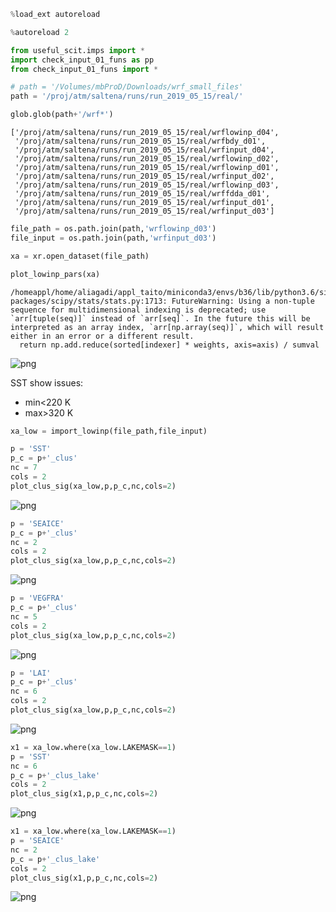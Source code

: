 ```python
%load_ext autoreload
```


```python
%autoreload 2
```


```python
from useful_scit.imps import *
import check_input_01_funs as pp
from check_input_01_funs import *
```


```python
# path = '/Volumes/mbProD/Downloads/wrf_small_files'
path = '/proj/atm/saltena/runs/run_2019_05_15/real/'
```


```python
glob.glob(path+'/wrf*')
```




    ['/proj/atm/saltena/runs/run_2019_05_15/real/wrflowinp_d04',
     '/proj/atm/saltena/runs/run_2019_05_15/real/wrfbdy_d01',
     '/proj/atm/saltena/runs/run_2019_05_15/real/wrfinput_d04',
     '/proj/atm/saltena/runs/run_2019_05_15/real/wrflowinp_d02',
     '/proj/atm/saltena/runs/run_2019_05_15/real/wrflowinp_d01',
     '/proj/atm/saltena/runs/run_2019_05_15/real/wrfinput_d02',
     '/proj/atm/saltena/runs/run_2019_05_15/real/wrflowinp_d03',
     '/proj/atm/saltena/runs/run_2019_05_15/real/wrffdda_d01',
     '/proj/atm/saltena/runs/run_2019_05_15/real/wrfinput_d01',
     '/proj/atm/saltena/runs/run_2019_05_15/real/wrfinput_d03']




```python
file_path = os.path.join(path,'wrflowinp_d03')
file_input = os.path.join(path,'wrfinput_d03')
```


```python
xa = xr.open_dataset(file_path)
```


```python
plot_lowinp_pars(xa)
```

    /homeappl/home/aliagadi/appl_taito/miniconda3/envs/b36/lib/python3.6/site-packages/scipy/stats/stats.py:1713: FutureWarning: Using a non-tuple sequence for multidimensional indexing is deprecated; use `arr[tuple(seq)]` instead of `arr[seq]`. In the future this will be interpreted as an array index, `arr[np.array(seq)]`, which will result either in an error or a different result.
      return np.add.reduce(sorted[indexer] * weights, axis=axis) / sumval



![png](check_lowinp_03_files/check_lowinp_03_7_1.png)


SST show issues:
- min<220 K 
- max>320 K


```python
xa_low = import_lowinp(file_path,file_input)
```


```python
p = 'SST'
p_c = p+'_clus'
nc = 7
cols = 2
plot_clus_sig(xa_low,p,p_c,nc,cols=2)
```


![png](check_lowinp_03_files/check_lowinp_03_10_0.png)



```python
p = 'SEAICE'
p_c = p+'_clus'
nc = 2
cols = 2
plot_clus_sig(xa_low,p,p_c,nc,cols=2)
```


![png](check_lowinp_03_files/check_lowinp_03_11_0.png)



```python
p = 'VEGFRA'
p_c = p+'_clus'
nc = 5
cols = 2
plot_clus_sig(xa_low,p,p_c,nc,cols=2)
```


![png](check_lowinp_03_files/check_lowinp_03_12_0.png)



```python
p = 'LAI'
p_c = p+'_clus'
nc = 6
cols = 2
plot_clus_sig(xa_low,p,p_c,nc,cols=2)
```


![png](check_lowinp_03_files/check_lowinp_03_13_0.png)



```python
x1 = xa_low.where(xa_low.LAKEMASK==1)
p = 'SST'
nc = 6
p_c = p+'_clus_lake'
cols = 2
plot_clus_sig(x1,p,p_c,nc,cols=2)
```


![png](check_lowinp_03_files/check_lowinp_03_14_0.png)



```python
x1 = xa_low.where(xa_low.LAKEMASK==1)
p = 'SEAICE'
nc = 2
p_c = p+'_clus_lake'
cols = 2
plot_clus_sig(x1,p,p_c,nc,cols=2)
```


![png](check_lowinp_03_files/check_lowinp_03_15_0.png)



```python

```


```python

```


```python

```


```python

```


```python

```


```python

```


```python

```


```python

```


```python


```


```python


```
